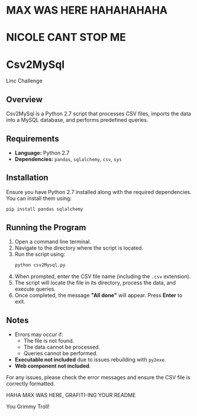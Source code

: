 # MAX WAS HERE HAHAHAHAHA
# NICOLE CANT STOP ME
# Csv2MySql
Linc  Challenge

## Overview
Csv2MySql is a Python 2.7 script that processes CSV files, imports the data into a MySQL database, and performs predefined queries.

## Requirements
- **Language:** Python 2.7
- **Dependencies:** `pandas`, `sqlalchemy`, `csv`, `sys`

## Installation
Ensure you have Python 2.7 installed along with the required dependencies. You can install them using:
```sh
pip install pandas sqlalchemy
```

## Running the Program
1. Open a command line terminal.
2. Navigate to the directory where the script is located.
3. Run the script using:
   ```sh
   python csv2Mysql.py
   ```
4. When prompted, enter the CSV file name (including the `.csv` extension).
5. The script will locate the file in its directory, process the data, and execute queries.
6. Once completed, the message **"All done"** will appear. Press **Enter** to exit.

## Notes
- Errors may occur if:
  - The file is not found.
  - The data cannot be processed.
  - Queries cannot be performed.
- **Executable not included** due to issues rebuilding with `py2exe`.
- **Web component not included**.

For any issues, please check the error messages and ensure the CSV file is correctly formatted.


HAHA MAX WAS HERE, GRAFITI-ING YOUR README

You Grimmy Troll!


